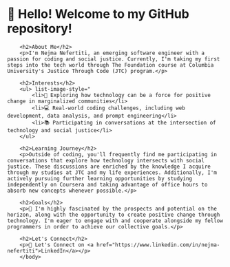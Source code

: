 <body style="background-image: url('https://www.freepik.com/free-vector/binary-code-pattern-dark-blue-background_16342958.htm#query=programmer%20background&position=0&from_view=keyword&track=ais&uuid=83b9e5ba-c5c7-4950-8a00-39ac79108583')"> </body>
<h1>👋 Hello! Welcome to my GitHub repository!</h1>
        
        <h2>About Me</h2>
        <p>I'm Nejma Nefertiti, an emerging software engineer with a passion for coding and social justice. Currently, I'm taking my first steps into the tech world through The Foundation course at Columbia University's Justice Through Code (JTC) program.</p>
        
        <h2>Interests</h2>
        <ul> list-image-style="
            <li>🌱 Exploring how technology can be a force for positive change in marginalized communities</li>
            <li>💻 Real-world coding challenges, including web development, data analysis, and prompt engineering</li>
            <li>📚 Participating in conversations at the intersection of technology and social justice</li>
        </ul>
        
        <h2>Learning Journey</h2>
        <p>Outside of coding, you'll frequently find me participating in conversations that explore how technology intersects with social justice. These discussions are enriched by the knowledge I acquire through my studies at JTC and my life experiences. Additionally, I'm actively pursuing further learning opportunities by studying independently on Coursera and taking advantage of office hours to absorb new concepts whenever possible.</p>
        
        <h2>Goals</h2>
        <p>🚀 I'm highly fascinated by the prospects and potential on the horizon, along with the opportunity to create positive change through technology. I'm eager to engage with and cooperate alongside my fellow programmers in order to achieve our collective goals.</p>
        
        <h2>Let's Connect</h2>
        <p>🔗 Let's Connect on <a href="https://www.linkedin.com/in/nejma-nefertiti">LinkedIn</a></p>
        </body>
